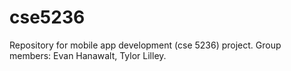 # cse5236
Repository for mobile app development (cse 5236) project. Group members: Evan Hanawalt, Tylor Lilley.
